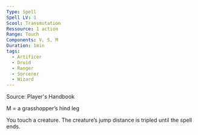 ```yaml
---
Type: Spell
Spell LV: 1
Scool: Transmutation
Ressource: 1 action
Range: Touch
Components: V, S, M
Duration: 1min
tags:
  - Artificer
  - Druid
  - Ranger
  - Sorcerer
  - Wizard
---
```

Source: Player's Handbook

M = a grasshopper’s hind leg

You touch a creature. The creature’s jump distance is tripled until the spell ends.